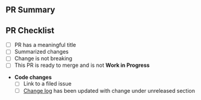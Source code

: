 ## PR Summary

<!-- summarize your PR between here and the checklist -->

## PR Checklist

- [ ] PR has a meaningful title
- [ ] Summarized changes
- [ ] Change is not breaking
- [ ] This PR is ready to merge and is not **Work in Progress**
- **Code changes**
  - [ ] Link to a filed issue
  - [ ] [Change log](https://github.com/BernieWhite/PSRule-vscode/blob/main/CHANGELOG.md) has been updated with change under unreleased section
